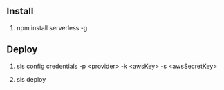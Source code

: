 ## Install

1. npm install serverless -g

## Deploy

1. sls config credentials -p \<provider> -k \<awsKey> -s \<awsSecretKey>

2. sls deploy